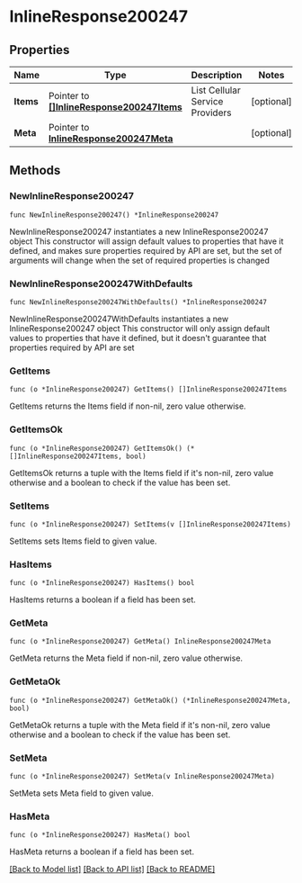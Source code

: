 # InlineResponse200247

## Properties

Name | Type | Description | Notes
------------ | ------------- | ------------- | -------------
**Items** | Pointer to [**[]InlineResponse200247Items**](InlineResponse200247Items.md) | List Cellular Service Providers | [optional] 
**Meta** | Pointer to [**InlineResponse200247Meta**](InlineResponse200247Meta.md) |  | [optional] 

## Methods

### NewInlineResponse200247

`func NewInlineResponse200247() *InlineResponse200247`

NewInlineResponse200247 instantiates a new InlineResponse200247 object
This constructor will assign default values to properties that have it defined,
and makes sure properties required by API are set, but the set of arguments
will change when the set of required properties is changed

### NewInlineResponse200247WithDefaults

`func NewInlineResponse200247WithDefaults() *InlineResponse200247`

NewInlineResponse200247WithDefaults instantiates a new InlineResponse200247 object
This constructor will only assign default values to properties that have it defined,
but it doesn't guarantee that properties required by API are set

### GetItems

`func (o *InlineResponse200247) GetItems() []InlineResponse200247Items`

GetItems returns the Items field if non-nil, zero value otherwise.

### GetItemsOk

`func (o *InlineResponse200247) GetItemsOk() (*[]InlineResponse200247Items, bool)`

GetItemsOk returns a tuple with the Items field if it's non-nil, zero value otherwise
and a boolean to check if the value has been set.

### SetItems

`func (o *InlineResponse200247) SetItems(v []InlineResponse200247Items)`

SetItems sets Items field to given value.

### HasItems

`func (o *InlineResponse200247) HasItems() bool`

HasItems returns a boolean if a field has been set.

### GetMeta

`func (o *InlineResponse200247) GetMeta() InlineResponse200247Meta`

GetMeta returns the Meta field if non-nil, zero value otherwise.

### GetMetaOk

`func (o *InlineResponse200247) GetMetaOk() (*InlineResponse200247Meta, bool)`

GetMetaOk returns a tuple with the Meta field if it's non-nil, zero value otherwise
and a boolean to check if the value has been set.

### SetMeta

`func (o *InlineResponse200247) SetMeta(v InlineResponse200247Meta)`

SetMeta sets Meta field to given value.

### HasMeta

`func (o *InlineResponse200247) HasMeta() bool`

HasMeta returns a boolean if a field has been set.


[[Back to Model list]](../README.md#documentation-for-models) [[Back to API list]](../README.md#documentation-for-api-endpoints) [[Back to README]](../README.md)


